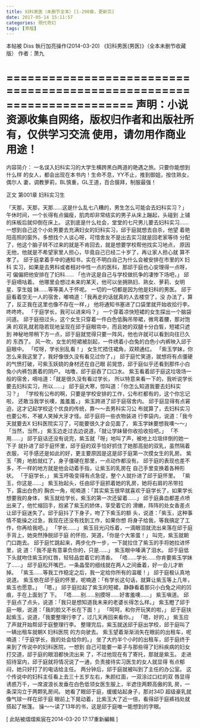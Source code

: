 ```yaml
---
title: 妇科男医（未删节全本）[1-290章，更新完]
date: 2017-05-14 15:11:57
categories: 現代奇幻
tags: [草榴]
---
```

本帖被 Diss 執行加亮操作(2014-03-20)
《妇科男医(男医)》（全本未删节收藏版）
作者：萧九

======================================================================
声明：小说资源收集自网络，版权归作者和出版社所有，仅供学习交流
使用，请勿用作商业用途！
======================================================================
内容简介：
一名误入妇科实习的大学生横跨黑白两道的艳遇之旅。只要你能想到什么样
的女人，都会出现在本书内！生命不息，YY不止，推到御姐，按住熟女，偶尔人
妻，调教萝莉，BL慎重，GL王道，百合膜拜，制服最强！

正文 第001章 妇科实习生

「天那，天那，天那……这是什么乱七八糟的，男生怎么可能会去妇科实习？」
午休时间，一个长得有点偏瘦，肌肉却非常结实的男子从床上蹦起，头碰到
上铺的床板后就仰倒在床上。
这到底是什么社会，堂堂的七尺男儿要去妇科实习……
一想到自己这个小处男要去充满妇女的妇科实习，邱于庭就想去自杀，他望
着艳阳高照的窗外，多想找个人谈心呀，可惜舍友不是出去实习就是回老家等待
分配了，他这个脑子转不过来的就是不肯回去，就是想要学校帮他找实习地点，
原因无他，他就是不希望家里人担心，毕竟自己已经二十岁了，再让家人担心就
算不孝了。
邱于庭拿着手中的通知书，实在不明白自己为什么会被安排在市里的X 妇科
实习，如果是去男科或者相对中性一点的医科，那邱于庭也心安理得一点呀，可
偏偏把他安排在了妇科……
「也许这是自己与学校做抗争的凄惨下场吧，」
邱于庭嘀咕着。
他哪里会想过未来的某天，他可以坐拥熟妇、熟女、萝莉、女明星、孪生姐
妹……等等美人于怀呢。
一切的一切都是因为他是妇科的男医。
邱于庭看着空无一人的宿舍，嘟喃道：「我再走的话就真的人去楼空了，没
办法了，算了，反正我在这里也像不存在一样，」
他将通知书塞进了口袋里就开始收拾行李。
咚咚咚。
「于庭学长，我可以进来吗？」
一个穿着凉快短裙的女生探出一个脑袋问道。
邱于庭扭过头，这个女生只穿着一件白色低胸吊带裙，微弯着腰，那对饱满
的双乳就若隐若现地呈现在邱于庭眼帘中，而且她的双腿十分白皙，短裙只遮到
神秘地带稍下方一点，邱于庭就觉得只要一阵风，他也许就可以看到向往已久的
东西了。
风一吹，女生的短裙被刮起，一件绣着小白兔的白色小内裤映入邱于庭眼中。
「哎呀，学长别乱看！」
女生忙捂住裙角，双颊通红。
「紫玉学妹，你怎么来我这里了，我好像很久没有看见过你了，」
邱于庭忙笑道，就想将有点僵硬的气愤打破，可紫玉妖娆的身材还在自己眼
前晃悠，邱于庭似乎还看到那件小白兔小内裤包裹着的阴户。
咕噜，邱于庭吞了口口水。
紫玉看着邱于庭这垃圾场一般的宿舍，嘀咕道：「就是很久没有看过学长，
所以特意来看一下的，我听说学长要去妇科实习，所以……」
邱于庭大寒，惊叫道：「你怎么知道我要去妇科实习？」
「学校有公布的啊，只要是学校安排的工作，公布栏都有的，这个你忘记啦，
还敢当我学长噢，羞羞羞，」
紫玉跨进了邱于庭宿舍内。
邱于庭显得有点窘迫，这才记起学校这个优良的传统，靠～～去男科实习公
布就算了，去妇科实习也要公布，不被人笑掉大牙才怪。邱于庭将一些衣物装进
行李袋内，说道：「我今天就要去X 妇科医院实习了，可能要很久才会见面了，
紫玉学妹要想我噢～～」「当然，当然，」
紫玉边走过去边说道，「就让学妹替你收拾收拾吧。」
「不用……」
邱于庭话还没有说完，紫玉就「呀」地叫了声，被地上垃圾绊倒的她一下子
就扑进了邱于庭怀里，邱于庭的双手恰好抓住了她那高挺的双乳，虽然隔着衣服，
可手感还是如此的好，更主要原因是这是邱于庭第一次摸女生的乳房。
紫玉「腾」地脸就红了，身子僵硬在那里，一点动作都没有。
邱于庭的表现也差不多，不一样的地方就是他会动着手指，让紫玉的乳房在
自己手里变换着各种形状。
「于庭学长，」
紫玉呼吸变得有点急促，整个人就扑进了邱于庭怀里。
「紫玉，你这是……」
紫玉抬起头，任由邱于庭抓着她的乳房，她将右肩的吊带拉下，露出白色的
胸衣一角，呢喃道：「其实紫玉很早就喜欢于庭学长了，如果学长想要我的身体，
紫玉就给学长，紫玉的第一次还留着……」
邱于庭鼻血都差点喷出来了，他忙缩回手，抱紧了紫玉的娇体，享受着它的
滑嫩，阵阵的处女香差点让邱于庭迷失了。邱于庭抖了下身子，吻了下紫玉的额
头，说道：「紫玉，这种事情不能操之过急，我现在还没有找到工作，如果你想
将身子给我，等我搞定了工作，你再给我吧。」
「学长……」
紫玉目光闪烁着，一滴眼泪就流出来落在邱于庭手背上，她突然挣脱邱于庭
的怀抱，哭道，「你是个大笨蛋！」
叫完，紫玉就朝门口跑去。
邱于庭忙跳起来，两步化作一步，一下就拉住了紫玉的手将她拉进怀里，说
道：「我不是有意辜负你的，只是……」
紫玉眼中嗪满了泪水。
邱于庭低下头就吻住紫玉的红唇，轻轻品尝着它的清香。
「唔……学长……你肯要紫玉学妹了……」
邱于庭松开嘴巴，一条晶莹的细线就在两人之间垂着，好一会儿才断掉。
「紫玉……等我工作稳定之后，我一定给你所有的温暖！」
邱于庭极认真地说道。
紫玉依在邱于庭的怀里，呢喃道：「有学长这句话，就算让紫玉等上几年，
紫玉也愿意。」
「嗯，」
邱于庭拉起了紫玉的短裙，静静看着那只小白兔之间的凹痕，手在上面划了
下。
「唔……别……别摸呀……好害羞噢……」
紫玉嗔道。
邱于庭点了点头，说道：「我只是想知道我未来的老婆长得怎么样。」
紫玉瞪了邱于庭一眼，说道：「我的脸又不长在下面！」
「呵呵，和你开玩笑的啦，」
邱于庭扶起紫玉，说道，「我要整理行李了，过几天再回来看你。」
「嗯，好的，」
紫玉应了声就开始帮邱于庭整理行李。
整理完后，紫玉就送邱于庭出学校，邱于庭叫了一辆出租车就朝X 妇科医院
的方向驶去。
紫玉望着渐渐消失在眼前的出租车，呢喃道：「于庭学长，我的处会给你的。」
坐了大约半个小时的出租车，邱于庭终于来到了传说中的妇科医院，一想到
自己可能要一辈子与那些得了妇科疾病的妇女打交道，邱于庭的眼泪都快流出来
了，不过他现在有了寄托，那就是紫玉。
走进招待室内，邱于庭就将情况说了一通，负责接待实习医生的女人就显得
有点郁闷，她只好打了的电话给主任。
两分钟后，邱于庭就被叫到了主任的办公室。
这个传说中的妇科主任看上去三十五岁左右，朱颜红面，一双涂过口红的双
唇显得诱惑万千，一席波浪长发垂在白色低领女医生服上，半遮住两颗高傲的乳
房，一条深沟立于两颗乳房间。
她看了眼邱于庭，缓缓站起身子，那对34D 超级豪乳就像气球一样在邱于庭
眼前上下晃动着，比紫玉大了近一倍，看得邱于庭裤裆处就搭起了帐篷。
操～～读了13年的书，这是邱于庭唯一能想到的字眼。


[ 此貼被熠熠紫宸在2014-03-20 17:17重新編輯 ]